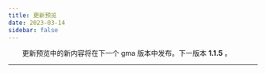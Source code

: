 ```yaml
---
title: 更新预览
date: 2023-03-14
sidebar: false
---
```


&emsp;　更新预览中的新内容将在下一个 gma 版本中发布。下一版本 **1.1.5** 。

---

